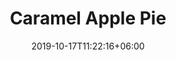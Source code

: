 ---
title: "Caramel Apple Pie"
date: 2019-10-17T11:22:16+06:00
draft: false

# meta description
description : "Available September 15th through Christmas"

# product Price
price: "20"
priceBefore: ""

# type must be "products"
type: "special"

sold_out: false

# product Images
# first image will be shown in the product page
images:
  - image: "images/special-pies/caramel-apple.jpg"
---
